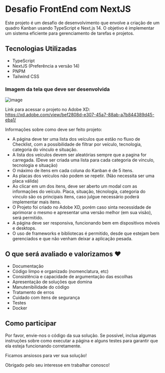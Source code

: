 # Desafio FrontEnd com NextJS

Este projeto é um desafio de desenvolvimento que envolve a criação de um quadro Kanban usando TypeScript e Next.js 14. O objetivo é implementar um sistema eficiente para gerenciamento de tarefas e projetos.

## Tecnologias Utilizadas
- TypeScript
- NextJS (Preferência a versão 14)
- PNPM
- Tailwind CSS

### Imagem da tela que deve ser desenvolvida
![image](https://github.com/vertticegr/desafio-frontend-v2/assets/45667828/8d3ec6c5-f59a-4e14-984c-8ef66255507e)


Link para acessar o projeto no Adobe XD: https://xd.adobe.com/view/bef2808d-e307-45a7-88ab-a7b844389d45-eba1/


Informações sobre como deve ser feito projeto:

- A página deve ter uma lista dos veículos que estão no fluxo de Checklist, com a possibilidade de filtrar por veículo, tecnologia, categoria do vínculo e situação.
- A lista dos veículos devem ser aleatórias sempre que a pagina for carregada. (Deve ser criada uma lista para cada categoria de vínculo, tecnologia e situação)
- O máximo de itens em cada coluna do Kanban é de 5 itens.
- As placas dos veículos não podem se repetir. (Não necessita ser uma placa válida)
- Ao clicar em um dos itens, deve ser aberto um modal com as informações do veículo. Placa, situação, técnologia, categoria do vinculo são os principais itens, caso julgue necessário poderá implementar mais itens.
- O Projeto foi criado no Adobe XD, porém caso sinta necessidade de aprimorar o mesmo e apresentar uma versão melhor (em sua visão), será permitido.
- A página deve ser responsiva, funcionando bem em dispositivos móveis e desktops.
- O uso de frameworks e bibliotecas é permitido, desde que estejam bem gerenciados e que não venham deixar a aplicação pesada.


## O que será avaliado e valorizamos ❤️

- Documentação
- Código limpo e organizado (nomenclatura, etc)
- Consistência e capacidade de argumentação das escolhas
- Apresentação de soluções que domina
- Manutenibilidade do código
- Tratamento de erros
- Cuidado com itens de segurança
- Testes
- Docker



## Como participar

Por favor, envie-nos o código da sua solução. Se possível, inclua algumas instruções sobre como executar a página e alguns testes para garantir que ela esteja funcionando corretamente.

Ficamos ansiosos para ver sua solução!


Obrigado pelo seu interesse em trabalhar conosco!
